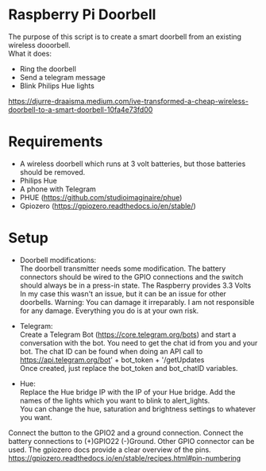 # Raspberry Pi Doorbell
The purpose of this script is to create a smart doorbell from an existing wireless dooorbell.  
What it does:
- Ring the doorbell
- Send a telegram message
- Blink Philips Hue lights

https://djurre-draaisma.medium.com/ive-transformed-a-cheap-wireless-doorbell-to-a-smart-doorbell-10fa4e73fd00
  
# Requirements
- A wireless doorbell which runs at 3 volt batteries, but those batteries should be removed.
- Philips Hue  
- A phone with Telegram
- PHUE (https://github.com/studioimaginaire/phue)  
- Gpiozero (https://gpiozero.readthedocs.io/en/stable/)

# Setup

- Doorbell modifications:  
The doorbell transmitter needs some modification. The battery connectors should be wired to the GPIO connections and the switch should always be in a press-in state.
The Raspberry provides 3.3 Volts In my case this wasn't an issue, but it can be an issue for other doorbells.
Warning: You can damage it irreparably. I am not responsible for any damage. Everything you do is at your own risk. 

- Telegram:  
Create a Telegram Bot (https://core.telegram.org/bots) and start a conversation with the bot. You need to get the chat id from you and your bot.
The chat ID can be found when doing an API call to https://api.telegram.org/bot' + bot_token + '/getUpdates  
Once created, just replace the bot_token and bot_chatID variables.  
  
- Hue:  
Replace the Hue bridge IP with the IP of your Hue bridge.
Add the names of the lights which you want to blink to alert_lights.  
You can change the hue, saturation and brightness settings to whatever you want.
  
Connect the button to the GPIO2 and a ground connection. Connect the battery connections to (+)GPIO22 (-)Ground. Other GPIO connector can be used.
The gpiozero docs provide a clear overview of the pins.
https://gpiozero.readthedocs.io/en/stable/recipes.html#pin-numbering
